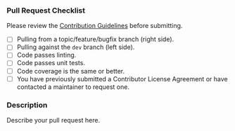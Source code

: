 ### Pull Request Checklist
Please review the [Contribution Guidelines](../CONTRIBUTING.md) before submitting.

- [ ] Pulling from a topic/feature/bugfix branch (right side).
- [ ] Pulling against the `dev` branch (left side).
- [ ] Code passes linting.
- [ ] Code passes unit tests.
- [ ] Code coverage is the same or better.
- [ ] You have previously submitted a Contributor License Agreement or have contacted a maintainer to request one.

### Description
Describe your pull request here.



<!-- Modified by Tektronix. Original Content developed by the angular-translate team and Pascal Precht and their Pull Request Template available at https://github.com/angular-translate/angular-translate -->
